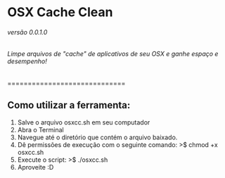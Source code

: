 # OSX Cache Clean  
###### versão 0.0.1.0
###### Limpe arquivos de "cache" de aplicativos de seu OSX e ganhe espaço e desempenho!
=============================


## Como utilizar a ferramenta: 
1. Salve o arquivo osxcc.sh em seu computador
2. Abra o Terminal
3. Navegue até o diretório que contém o arquivo baixado. 
4. Dê permissões de execução com o seguinte comando: >$ chmod +x osxcc.sh 
5. Execute o script: >$ ./osxcc.sh 
6. Aproveite :D 

